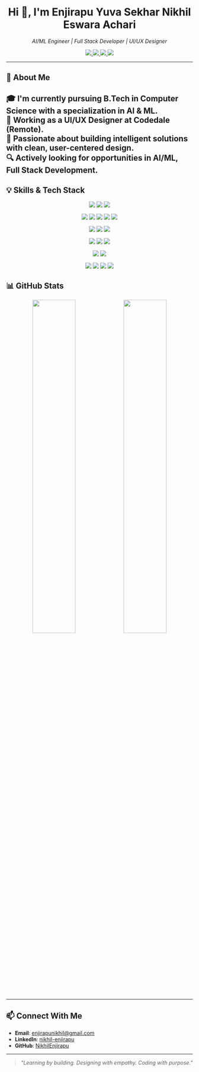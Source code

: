<h1 align="center">Hi 👋, I'm Enjirapu Yuva Sekhar Nikhil Eswara Achari</h1>

<p align="center">
  <i>AI/ML Engineer | Full Stack Developer | UI/UX Designer</i>
</p>

<p align="center">
  <a href="https://github.com/NikhilEnjirapu" target="_blank">
    <img src="https://img.shields.io/badge/GitHub-100000?style=for-the-badge&logo=github&logoColor=white" />
  </a>
  <a href="https://www.linkedin.com/in/nikhil-enjirapu-630366255/" target="_blank">
    <img src="https://img.shields.io/badge/LinkedIn-0A66C2?style=for-the-badge&logo=linkedin&logoColor=white" />
  </a>
  <a href="mailto:enjirapunikhil@gmail.com" target="_blank">
    <img src="https://img.shields.io/badge/Gmail-D14836?style=for-the-badge&logo=gmail&logoColor=white" />
  </a>
  <a href="https://www.instagram.com/nikhil_enjirapu" target="_blank">
    <img src="https://img.shields.io/badge/Instagram-E4405F?style=for-the-badge&logo=instagram&logoColor=white" />
  </a>
</p>

---

## 🚀 About Me

🎓 I'm currently pursuing B.Tech in Computer Science with a specialization in AI & ML.  
💼 Working as a UI/UX Designer at Codedale (Remote).  
🧠 Passionate about building intelligent solutions with clean, user-centered design.  
🔍 Actively looking for opportunities in AI/ML, Full Stack Development.
---

## 💡 Skills & Tech Stack  

<p align="center">
  <!-- Languages -->
  <img src="https://img.shields.io/badge/Python-3776AB?style=for-the-badge&logo=python&logoColor=white" />
  <img src="https://img.shields.io/badge/Java-007396?style=for-the-badge&logo=java&logoColor=white" />
  <img src="https://img.shields.io/badge/JavaScript-F7DF1E?style=for-the-badge&logo=javascript&logoColor=black" />
</p>

<p align="center">
  <!-- Frontend -->
  <img src="https://img.shields.io/badge/HTML5-E34F26?style=for-the-badge&logo=html5&logoColor=white" />
  <img src="https://img.shields.io/badge/CSS3-1572B6?style=for-the-badge&logo=css3&logoColor=white" />
  <img src="https://img.shields.io/badge/React-61DAFB?style=for-the-badge&logo=react&logoColor=black" />
  <img src="https://img.shields.io/badge/Tailwind_CSS-38B2AC?style=for-the-badge&logo=tailwind-css&logoColor=white" />
  <img src="https://img.shields.io/badge/EJS-20232A?style=for-the-badge&logo=ejs&logoColor=white" />
</p>

<p align="center">
  <!-- Backend -->
  <img src="https://img.shields.io/badge/Node.js-339933?style=for-the-badge&logo=node.js&logoColor=white" />
  <img src="https://img.shields.io/badge/Express.js-000000?style=for-the-badge&logo=express&logoColor=white" />
  <img src="https://img.shields.io/badge/MongoDB-47A248?style=for-the-badge&logo=mongodb&logoColor=white" />
</p>

<p align="center">
  <!-- AI/ML -->
  <img src="https://img.shields.io/badge/Machine%20Learning-102230?style=for-the-badge&logo=tensorflow&logoColor=orange" />
  <img src="https://img.shields.io/badge/Deep%20Learning-FF6F00?style=for-the-badge&logo=keras&logoColor=white" />
  <img src="https://img.shields.io/badge/NLP-4285F4?style=for-the-badge&logo=google&logoColor=white" />
</p>

<p align="center">
  <!-- UI/UX -->
  <img src="https://img.shields.io/badge/Figma-F24E1E?style=for-the-badge&logo=figma&logoColor=white" />
  <img src="https://img.shields.io/badge/Adobe%20XD-FF61F6?style=for-the-badge&logo=adobexd&logoColor=white" />
</p>

<p align="center">
  <!-- Tools -->
  <img src="https://img.shields.io/badge/Git-F05032?style=for-the-badge&logo=git&logoColor=white" />
  <img src="https://img.shields.io/badge/REST%20API-02569B?style=for-the-badge&logo=postman&logoColor=white" />
  <img src="https://img.shields.io/badge/VS%20Code-0078d7?style=for-the-badge&logo=visual-studio-code&logoColor=white" />
  <img src="https://img.shields.io/badge/Agile-2496ED?style=for-the-badge&logo=trello&logoColor=white" />
</p>




## 📊 GitHub Stats

<p align="center">
  <img src="https://github-readme-stats.vercel.app/api?username=NikhilEnjirapu&show_icons=true&theme=tokyonight" width="48%" />
  <img src="https://github-readme-streak-stats.herokuapp.com/?user=NikhilEnjirapu&theme=tokyonight" width="48%" />
</p>

---

## 📫 Connect With Me

- **Email**: [enjirapunikhil@gmail.com](mailto:enjirapunikhil@gmail.com)  
- **LinkedIn**: [nikhil-enjirapu](https://www.linkedin.com/in/nikhil-enjirapu-630366255/)  
- **GitHub**: [NikhilEnjirapu](https://github.com/NikhilEnjirapu)

---

> _"Learning by building. Designing with empathy. Coding with purpose."_
